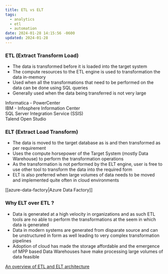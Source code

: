 ```yaml
---
title: ETL vs ELT
tags:
  - analytics
  - etl
  - automation
date: 2024-01-28 14:15:56 -0600
updated: 2024-01-28
---
```


### ETL (Extract Transform Load)

* The data is transformed before it is loaded into the target system
* The compute resources to the ETL engine is used to transformation the data in-memory
* Used when all the transformations that need to be performed on the data can be done using SQL queries
* Generally used when the data being transferred is not very large

Informatica - PowerCenter  
IBM - Infosphere Information Center  
SQL Server Integration Service (SSIS)  
Talend Open Studio

### ELT (Extract Load Transform)

* The data is moved to the target database as is and then transformed as per requirement
* Uses the compute horsepower of the Target System (mostly Data Warehouse) to perform the transformation operations
* As the transformation is not performed by the ELT engine, user is free to use other tool to transform the data into the required form
* ELT is also preferred when large volumes of data needs to be moved and implemented quite often in cloud environments

[[azure-data-factory|Azure Data Factory]]

### Why ELT over ETL ?

* Data is generated at a high velocity in organizations and as such ETL tools are no able to perform the transformations at the seem in which data is generated
* Data in modern systems are generated from disparate source and can be unstructured in form as well leading to very complex transformation pipelines
* Adoption of cloud has made the storage affordable and the emergence of MPP based Data Warehouses have make processing large volumes of data feasible

[An overview of ETL and ELT architecture](https://www.sqlshack.com/an-overview-of-etl-and-elt-architecture/)
